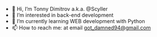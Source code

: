 - 👋 Hi, I’m Tonny Dimitrov a.k.a. @Scyller
- 👀 I’m interested in back-end development
- 🌱 I’m currently learning WEB development with Python
- 📫 How to reach me: at email got_damned94@gmail.com

<!---
Scyller/Scyller is a ✨ special ✨ repository because its `README.md` (this file) appears on your GitHub profile.
You can click the Preview link to take a look at your changes.
--->
